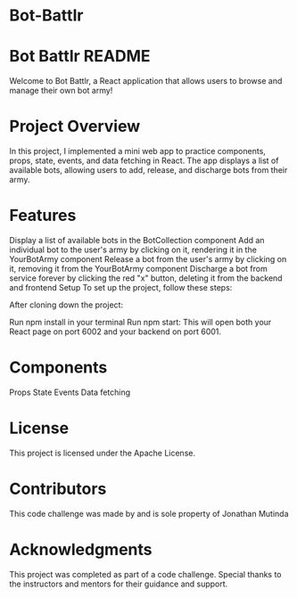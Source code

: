 # Bot-Battlr
# Bot Battlr README
Welcome to Bot Battlr, a React application that allows users to browse and manage their own bot army!

# Project Overview
In this project, I implemented a mini web app to practice components, props, state, events, and data fetching in React. The app displays a list of available bots, allowing users to add, release, and discharge bots from their army.

# Features
Display a list of available bots in the BotCollection component
Add an individual bot to the user's army by clicking on it, rendering it in the YourBotArmy component
Release a bot from the user's army by clicking on it, removing it from the YourBotArmy component
Discharge a bot from service forever by clicking the red "x" button, deleting it from the backend and frontend
Setup
To set up the project, follow these steps:

After cloning down the project:

Run npm install in your terminal
Run npm start: This will open both your React page on port 6002 and your backend on port 6001.

# Components
Props
State
Events
Data fetching
# License
This project is licensed under the Apache License.

# Contributors
This code challenge was made by and is sole property of Jonathan Mutinda
# Acknowledgments
This project was completed as part of a code challenge. Special thanks to the instructors and mentors for their guidance and support.